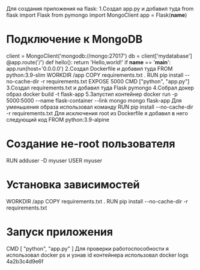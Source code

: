 Для создания приложения на flask: 
 1.Создал app.py и добавил туда
  from flask import Flask
  from pymongo import MongoClient
  app = Flask(__name__)
  # Подключение к MongoDB
  client = MongoClient('mongodb://mongo:27017')
  db = client['mydatabase']
  @app.route('/')
  def hello():
    return 'Hello,world!'
  if __name__ == '__main__':
    app.run(host='0.0.0.0')
 2.Создал Dockerfile и добавил туда
  FROM python:3.9-slim
  WORKDIR /app
  COPY requirements.txt .
  RUN pip install --no-cache-dir -r requirements.txt
  EXPOSE 5000
  CMD ["python", "app.py"]
 3.Создал requirements.txt и добавил туда
  Flask
  pymongo
4.Собрал докер образ docker build -t flask-app  5.Запустил контейнер docker run -p 5000:5000 --name flask-container --link mongo mongo flask-app
Для уменьшения образа использовал команду RUN pip install --no-cache-dir -r requirements.txt
Для исключения root из Dockerfile я добавил в него следующий код
FROM python:3.9-alpine
# Создание не-root пользователя
RUN adduser -D myuser
USER myuser
# Установка зависимостей
WORKDIR /app
COPY requirements.txt .
RUN pip install --no-cache-dir -r requirements.txt
# Запуск приложения
CMD [ "python", "app.py" ]
Для проверки работоспособности я использовал docker ps и узнав id контейнера использовал docker logs 4a2b3c4d9e6f
